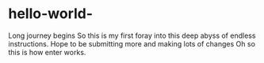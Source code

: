 # hello-world-
Long journey begins 
So this is my first foray into this deep abyss of endless instructions. Hope to be submitting more and making lots of changes
Oh so this is how enter works.
